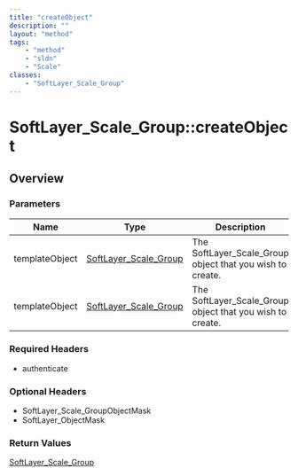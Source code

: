 ```yaml
---
title: "createObject"
description: ""
layout: "method"
tags:
    - "method"
    - "sldn"
    - "Scale"
classes:
    - "SoftLayer_Scale_Group"
---
```

# SoftLayer_Scale_Group::createObject
## Overview 


### Parameters 
|Name | Type | Description |
| --- | --- | --- |
|templateObject| <a href='/reference/datatypes/SoftLayer_Scale_Group'>SoftLayer_Scale_Group </a>| The SoftLayer_Scale_Group object that you wish to create.|
|templateObject| <a href='/reference/datatypes/SoftLayer_Scale_Group'>SoftLayer_Scale_Group </a>| The SoftLayer_Scale_Group object that you wish to create.|


### Required Headers
* authenticate

### Optional Headers
* SoftLayer_Scale_GroupObjectMask
* SoftLayer_ObjectMask

### Return Values
<a href='/reference/datatypes/SoftLayer_Scale_Group'>SoftLayer_Scale_Group </a>

